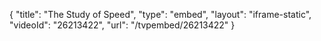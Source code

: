 {
    "title": "The Study of Speed",
    "type": "embed",
    "layout": "iframe-static",
    "videoId": "26213422",
    "url": "\/tvpembed\/26213422"
}